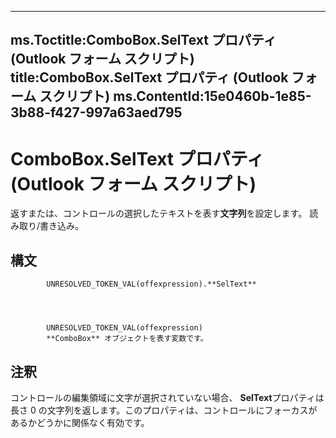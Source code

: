 

---
ms.Toctitle:ComboBox.SelText プロパティ (Outlook フォーム スクリプト)
title:ComboBox.SelText プロパティ (Outlook フォーム スクリプト)
ms.ContentId:15e0460b-1e85-3b88-f427-997a63aed795
---
# ComboBox.SelText プロパティ (Outlook フォーム スクリプト)




返すまたは、コントロールの選択したテキストを表す**文字列**を設定します。 読み取り/書き込み。

## 構文

            UNRESOLVED_TOKEN_VAL(offexpression).**SelText**




            UNRESOLVED_TOKEN_VAL(offexpression)
            **ComboBox** オブジェクトを表す変数です。



## 注釈
コントロールの編集領域に文字が選択されていない場合、 **SelText**プロパティは長さ 0 の文字列を返します。このプロパティは、コントロールにフォーカスがあるかどうかに関係なく有効です。




